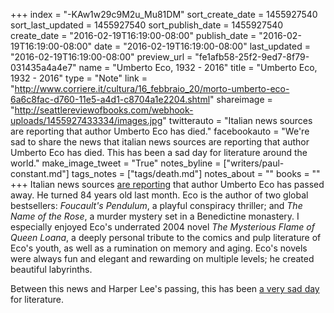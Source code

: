 +++
index = "-KAw1w29c9M2u_Mu81DM"
sort_create_date = 1455927540
sort_last_updated = 1455927540
sort_publish_date = 1455927540
create_date = "2016-02-19T16:19:00-08:00"
publish_date = "2016-02-19T16:19:00-08:00"
date = "2016-02-19T16:19:00-08:00"
last_updated = "2016-02-19T16:19:00-08:00"
preview_url = "fe1afb58-25f2-9ed7-8f79-031435a4a4e7"
name = "Umberto Eco, 1932 - 2016"
title = "Umberto Eco, 1932 - 2016"
type = "Note"
link = "http://www.corriere.it/cultura/16_febbraio_20/morto-umberto-eco-6a6c8fac-d760-11e5-a4d1-c8704a1e2204.shtml"
shareimage = "http://seattlereviewofbooks.com/webhook-uploads/1455927433334/images.jpg"
twitterauto = "Italian news sources are reporting that author Umberto Eco has died."
facebookauto = "We're sad to share the news that italian news sources are reporting that author Umberto Eco has died. This has been a sad day for literature around the world."
make_image_tweet = "True"
notes_byline = ["writers/paul-constant.md"]
tags_notes = ["tags/death.md"]
notes_about = ""
books = ""
+++
Italian news sources [are reporting](http://www.corriere.it/cultura/16_febbraio_20/morto-umberto-eco-6a6c8fac-d760-11e5-a4d1-c8704a1e2204.shtml) that author Umberto Eco has passed away. He turned 84 years old last month. Eco is the author of two global bestsellers: *Foucault's Pendulum*, a playful conspiracy thriller; and *The Name of the Rose*, a murder mystery set in a Benedictine monastery. I especially enjoyed Eco's underrated 2004 novel *The Mysterious Flame of Queen Loana*, a deeply personal tribute to the comics and pulp literature of Eco's youth, as well as a rumination on memory and aging. Eco's novels were always fun and elegant and rewarding on multiple levels; he created beautiful labyrinths. 

Between this news and Harper Lee's passing, this has been [a very sad day](http://seattlereviewofbooks.com/notes/2016/02/19/harper-lee-1926-2016/) for literature.